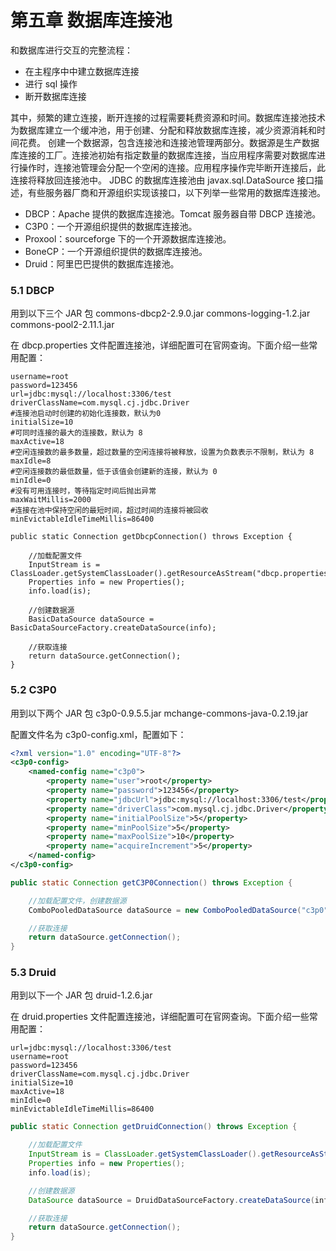 # 第五章 数据库连接池

和数据库进行交互的完整流程：
- 在主程序中中建立数据库连接
- 进行 sql 操作
- 断开数据库连接

其中，频繁的建立连接，断开连接的过程需要耗费资源和时间。数据库连接池技术为数据库建立一个缓冲池，用于创建、分配和释放数据库连接，减少资源消耗和时间花费。
创建一个数据源，包含连接池和连接池管理两部分。数据源是生产数据库连接的工厂。连接池初始有指定数量的数据库连接，当应用程序需要对数据库进行操作时，连接池管理会分配一个空闲的连接。应用程序操作完毕断开连接后，此连接将释放回连接池中。
JDBC 的数据库连接池由 javax.sql.DataSource 接口描述，有些服务器厂商和开源组织实现该接口，以下列举一些常用的数据库连接池。
- DBCP：Apache 提供的数据库连接池。Tomcat 服务器自带 DBCP 连接池。
- C3P0：一个开源组织提供的数据库连接池。
- Proxool：sourceforge 下的一个开源数据库连接池。
- BoneCP：一个开源组织提供的数据库连接池。
- Druid：阿里巴巴提供的数据库连接池。

### 5.1 DBCP
用到以下三个 JAR 包
commons-dbcp2-2.9.0.jar
commons-logging-1.2.jar
commons-pool2-2.11.1.jar

在 dbcp.properties 文件配置连接池，详细配置可在官网查询。下面介绍一些常用配置：
```properties
username=root
password=123456
url=jdbc:mysql://localhost:3306/test
driverClassName=com.mysql.cj.jdbc.Driver
#连接池启动时创建的初始化连接数，默认为0
initialSize=10
#可同时连接的最大的连接数，默认为 8
maxActive=18
#空闲连接数的最多数量，超过数量的空闲连接将被释放，设置为负数表示不限制，默认为 8
maxIdle=8
#空闲连接数的最低数量，低于该值会创建新的连接，默认为 0
minIdle=0
#没有可用连接时，等待指定时间后抛出异常
maxWaitMillis=2000
#连接在池中保持空闲的最短时间，超过时间的连接将被回收
minEvictableIdleTimeMillis=86400
```
```
public static Connection getDbcpConnection() throws Exception {

    //加载配置文件
    InputStream is = ClassLoader.getSystemClassLoader().getResourceAsStream("dbcp.properties");
    Properties info = new Properties();
    info.load(is);

    //创建数据源
    BasicDataSource dataSource = BasicDataSourceFactory.createDataSource(info);

    //获取连接
    return dataSource.getConnection();
}
```

### 5.2 C3P0

用到以下两个 JAR 包
c3p0-0.9.5.5.jar
mchange-commons-java-0.2.19.jar

配置文件名为 c3p0-config.xml，配置如下：

```xml
<?xml version="1.0" encoding="UTF-8"?>
<c3p0-config>
    <named-config name="c3p0">
        <property name="user">root</property>
        <property name="password">123456</property>
        <property name="jdbcUrl">jdbc:mysql://localhost:3306/test</property>
        <property name="driverClass">com.mysql.cj.jdbc.Driver</property>
        <property name="initialPoolSize">5</property>
        <property name="minPoolSize">5</property>
        <property name="maxPoolSize">10</property>
        <property name="acquireIncrement">5</property>
    </named-config>
</c3p0-config>
```
```java
public static Connection getC3P0Connection() throws Exception {

    //加载配置文件，创建数据源
    ComboPooledDataSource dataSource = new ComboPooledDataSource("c3p0");//传入配置文件中 named-config 标签的 name 属性值

    //获取连接
    return dataSource.getConnection();
}
```

### 5.3 Druid

用到以下一个 JAR 包
druid-1.2.6.jar

在 druid.properties 文件配置连接池，详细配置可在官网查询。下面介绍一些常用配置：
```properties
url=jdbc:mysql://localhost:3306/test
username=root
password=123456
driverClassName=com.mysql.cj.jdbc.Driver
initialSize=10
maxActive=18
minIdle=0
minEvictableIdleTimeMillis=86400
```
```java
public static Connection getDruidConnection() throws Exception {

    //加载配置文件
    InputStream is = ClassLoader.getSystemClassLoader().getResourceAsStream("druid.properties");
    Properties info = new Properties();
    info.load(is);

    //创建数据源
    DataSource dataSource = DruidDataSourceFactory.createDataSource(info);

    //获取连接
    return dataSource.getConnection();
}
```

